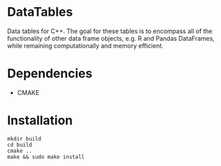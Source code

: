 # DataTables
Data tables for C++. The goal for these tables is to encompass all of the functionality of other data frame objects,
e.g. R and Pandas DataFrames, while remaining computationally and memory efficient.

# Dependencies 
+ CMAKE

# Installation
```
mkdir build
cd build
cmake ..
make && sudo make install 
```
